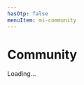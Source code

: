 ```yaml
---
hasOtp: false
menuItem: mi-community
---
```


# Community

<div class="row justify-content-center">
  <div id="spinner" class="col-auto">
    <div class="spinner-border" role="status"><span class="visually-hidden">Loading...</span></div>
  </div>
  <div id="iframe" class="col-lg-10" style="display:none;">
    <div class="ratio ratio-16x9">
      <iframe 
        src="https://calendar.google.com/calendar/embed?src=c_e6q7eeck9lla4qnseln5ho1kpk%40group.calendar.google.com&ctz=America%2FNew_York&showTitle=0&showPrint=0&showCalendars=0" 
        style="border: 0" 
        frameborder="0" 
        scrolling="no"
        onload="document.getElementById('spinner').style.display='none';document.getElementById('iframe').style.display='block';">
      </iframe>
    </div>
  </div>
</div>